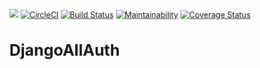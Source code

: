 [![](https://img.shields.io/badge/Protected_by-Hound-a873d1.svg)](https://houndci.com) [![CircleCI](https://circleci.com/gh/CryceTruly/DjangoAllAuth/tree/develop.svg?style=svg)](https://circleci.com/gh/CryceTruly/DjangoAllAuth/tree/develop) [![Build Status](https://travis-ci.com/CryceTruly/DjangoAllAuth.svg?branch=develop)](https://travis-ci.com/CryceTruly/DjangoAllAuth) [![Maintainability](https://api.codeclimate.com/v1/badges/dcc0acb6ce9959d28ed5/maintainability)](https://codeclimate.com/github/CryceTruly/DjangoAllAuth/maintainability) [![Coverage Status](https://coveralls.io/repos/github/CryceTruly/DjangoAllAuth/badge.svg?branch=ch-configure-travis-ci)](https://coveralls.io/github/CryceTruly/DjangoAllAuth?branch=ch-configure-travis-ci)

# DjangoAllAuth
